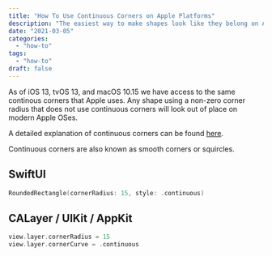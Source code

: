 ```yaml
---
title: "How To Use Continuous Corners on Apple Platforms"
description: "The easiest way to make shapes look like they belong on Apple platforms."
date: "2021-03-05"
categories:
  - "how-to"
tags:
  - "how-to"
draft: false
---
```


As of iOS 13, tvOS 13, and macOS 10.15 we have access to the same continous corners that Apple uses. Any shape using a non-zero corner radius that does not use continuous corners will look out of place on modern Apple OSes.

A detailed explanation of continuous corners can be found [here](https://99percentinvisible.org/article/circling-square-designing-squircles-instead-rounded-rectangles/).

Continuous corners are also known as smooth corners or squircles.

## SwiftUI

```swift
RoundedRectangle(cornerRadius: 15, style: .continuous)
```

## CALayer / UIKit / AppKit

```swift
view.layer.cornerRadius = 15
view.layer.cornerCurve = .continuous
```